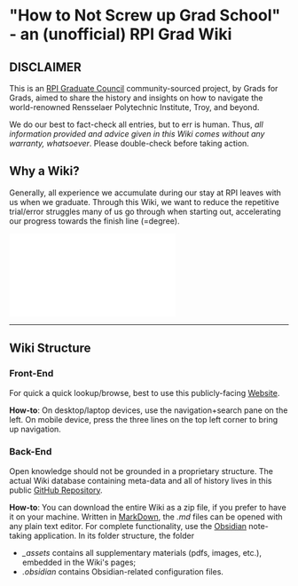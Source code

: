 # "How to Not Screw up Grad School" - an (unofficial) RPI Grad Wiki

## DISCLAIMER
This is an [RPI Graduate Council](RPI/Graduate%20Council/GC%20Overview.md) community-sourced project, by Grads for Grads, aimed to share the history and insights on how to navigate the world-renowned Rensselaer Polytechnic Institute, Troy, and beyond.

We do our best to fact-check all entries, but to err is human. Thus, _all information provided and advice given in this Wiki comes without any warranty, whatsoever_. Please double-check before taking action.

## Why a Wiki?
Generally, all experience we accumulate during our stay at RPI leaves with us when we graduate. Through this Wiki, we want to reduce the repetitive trial/error struggles many of us go through when starting out, accelerating our progress towards the finish line (=degree).


![CONTRIBUTE](CONTRIBUTE.md)

---
## Wiki Structure

### Front-End
For quick a quick lookup/browse, best to use this publicly-facing [Website](https://publish.obsidian.md/rpi-grad-wiki).

**How-to**: On desktop/laptop devices, use the navigation+search pane on the left. On mobile device, press the three lines on the top left corner to bring up navigation.

### Back-End
Open knowledge should not be grounded in a proprietary structure.
The actual Wiki database containing meta-data and all of history lives in this public [GitHub Repository](https://github.com/rpi-graduate-council/grad-wiki/). 

**How-to**: You can download the entire Wiki as a zip file, if you prefer to have it on your machine. Written in [MarkDown](https://en.wikipedia.org/wiki/markdown), the _.md_ files can be opened with any plain text editor. For complete functionality, use the [Obsidian](https://obsidian.md/) note-taking application. In its folder structure, the folder
- _\_assets_ contains all supplementary materials (pdfs, images, etc.), embedded in the Wiki's pages;
- _.obsidian_ contains Obsidian-related configuration files.